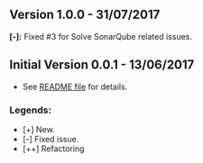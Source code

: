 ## Version 1.0.0 - 31/07/2017
**[-]:** Fixed #3 for Solve SonarQube related issues.

## Initial Version 0.0.1 - 13/06/2017
* See [README file](https://github.com/WasiqB/coteafs-config/blob/master/README.md) for details.

### Legends:
* [+] New.
* [-] Fixed issue.
* [++] Refactoring
